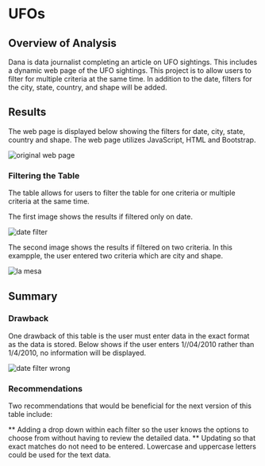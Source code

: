# UFOs

## Overview of Analysis

Dana is data journalist completing an article on UFO sightings.  This includes a dynamic web page of the UFO sightings.  This project is to allow users to filter for multiple criteria at the same time. In addition to the date, filters for the city, state, country, and shape will be added.


## Results 

The web page is displayed below showing the filters for date, city, state, country and shape.  The web page utilizes JavaScript, HTML and Bootstrap.

![original web page](https://user-images.githubusercontent.com/100876517/172072073-df9a0b8b-d0e1-4af1-8d25-0248f790e9f8.png)

### Filtering the Table

The table allows for users to filter the table for one criteria or multiple criteria at the same time. 

The first image shows the results if filtered only on date.

![date filter](https://user-images.githubusercontent.com/100876517/172072590-50406e6e-be55-479d-8523-cd39e4d7c108.png)

The second image shows the results if filtered on two criteria.  In this exampple, the user entered two criteria which are city
and shape.

![la mesa](https://user-images.githubusercontent.com/100876517/172072607-2271554a-1173-46fa-a8d2-cb9e91215a0c.png)



## Summary

### Drawback

One drawback of this table is the user must enter data in the exact format as the data is stored.  Below shows if the user enters 1//04/2010 
rather than 1/4/2010, no information will be displayed.  

![date filter wrong](https://user-images.githubusercontent.com/100876517/172072593-f3ced014-1d84-4bdc-a52d-f2167982c847.png)

### Recommendations

Two recommendations that would be beneficial for the next version of this table include:

** Adding a drop down within each filter so the user knows the options to choose from without having to review the detailed data.
** Updating so that exact matches do not need to be entered.  Lowercase and uppercase letters could be used for the text data.
